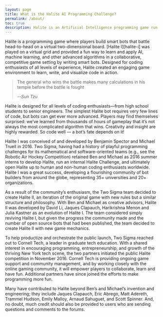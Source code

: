 ```yaml
---
layout: page
title: What is the Halite AI Programming Challenge?
permalink: /about/
toc: true
description: Halite is an Artificial Intelligence programming game run by Two Sigma where players build smart bots that battle on a virtual two-dimensional board.
---
```


Halite is a programming game where players build smart bots that battle head-to-head on a virtual two-dimensional board. [Halite I][halite-i] was played on a virtual grid and provided a fun way to learn and apply AI, machine learning, and other advanced algorithms in a collaborative, competitive game setting by writing smart bots. Designed for coding enthusiasts of all levels of experience, Halite created an engaging game environment to learn, write, and visualize code in action.

> The general who wins the battle makes many calculations in his temple before the battle is fought
>
> --<cite>Sun Tzu</cite>

Halite is designed for all levels of coding enthusiasts—from high school students to senior engineers. The simplest Halite bot requires very few lines of code, but bots can get ever more advanced. Players may find themselves surprised: we’ve learned from thousands of hours of gameplay that it’s not always the most complicated algorithm that wins. Creativity and insight are highly rewarded. So code well — a bot’s fate depends on it! 

Halite I was conceived of and developed by Benjamin Spector and Michael Truell in 2016.  Two Sigma, having had a history of playful programming challenges for its mathematical and software-oriented teams (e.g., see the Robotic Air Hockey Competition) retained Ben and Michael as 2016 summer interns to develop Halite, run an internal Halite Challenge, and ultimately open Halite up to human and non-human coding enthusiasts worldwide. Halite I was a great success, developing a flourishing community of bot builders from around the globe, representing 35+ universities and 20+ organizations. 

As a result of the community’s enthusiasm, the Two Sigma team decided to create Halite II, an iteration of the original game with new rules but a similar structure and philosophy. With Ben and Michael as creative advisors, Halite II was developed by David Li, Jaques Clapauch, Harikrishna Menon and Julia Kastner as an evolution of Halite I. The team considered simply reviving Halite I, but given the progress the community made and the number of open source bots that had been published, the team decided to create Halite II with new game mechanics.

To help productize and orchestrate the public launch, Two Sigma reached out to Cornell Tech, a leader in graduate tech education. With a shared interest in encouraging programming, entrepreneurship, and growth of the thriving New York tech scene, the two partners initiated the public Halite competition in November 2016. Cornell Tech is providing ongoing game support and community management, and by working closely with the online gaming community, it will empower players to collaborate, learn and have fun. Additional partners have since joined the efforts to make programming more fun.

Many have contributed to Halite beyond Ben’s and Michael’s invention and engineering; they include Jaques Clapauch, Eric Abrego, Matt Adereth, Trammel Hudson, Emily Malloy, Arnaud Sahuguet, and Scott Spinner. And, no doubt, much credit should also be provided to users who are sending questions and comments to the forums.